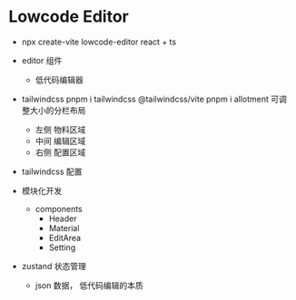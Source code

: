 # Lowcode Editor

- npx create-vite lowcode-editor
  react + ts
- editor 组件
  - 低代码编辑器
- tailwindcss
  pnpm i tailwindcss @tailwindcss/vite
  pnpm i allotment
  可调整大小的分栏布局
  - 左侧 物料区域
  - 中间 编辑区域
  - 右侧 配置区域
- tailwindcss 配置
- 模块化开发

  - components
    - Header
    - Material
    - EditArea
    - Setting

- zustand 状态管理
  - json 数据， 低代码编辑的本质

